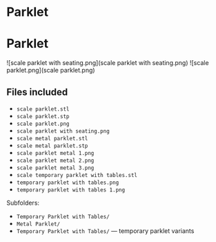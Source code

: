 # Parklet
# Parklet

![scale parklet with seating.png](scale parklet with seating.png)
![scale parklet.png](scale parklet.png)

## Files included

- `scale parklet.stl`
- `scale parklet.stp`
- `scale parklet.png`
- `scale parklet with seating.png`
- `scale metal parklet.stl`
- `scale metal parklet.stp`
- `scale parklet metal 1.png`
- `scale parklet metal 2.png`
- `scale parklet metal 3.png`
- `scale temporary parklet with tables.stl`
- `temporary parklet with tables.png`
- `temporary parklet with tables 1.png`

Subfolders:

- `Temporary Parklet with Tables/`
- `Metal Parklet/`
- `Temporary Parklet with Tables/` — temporary parklet variants
